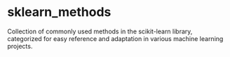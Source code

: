 # sklearn_methods
 Collection of commonly used methods in the scikit-learn library, categorized for easy reference and adaptation in various machine learning projects.
